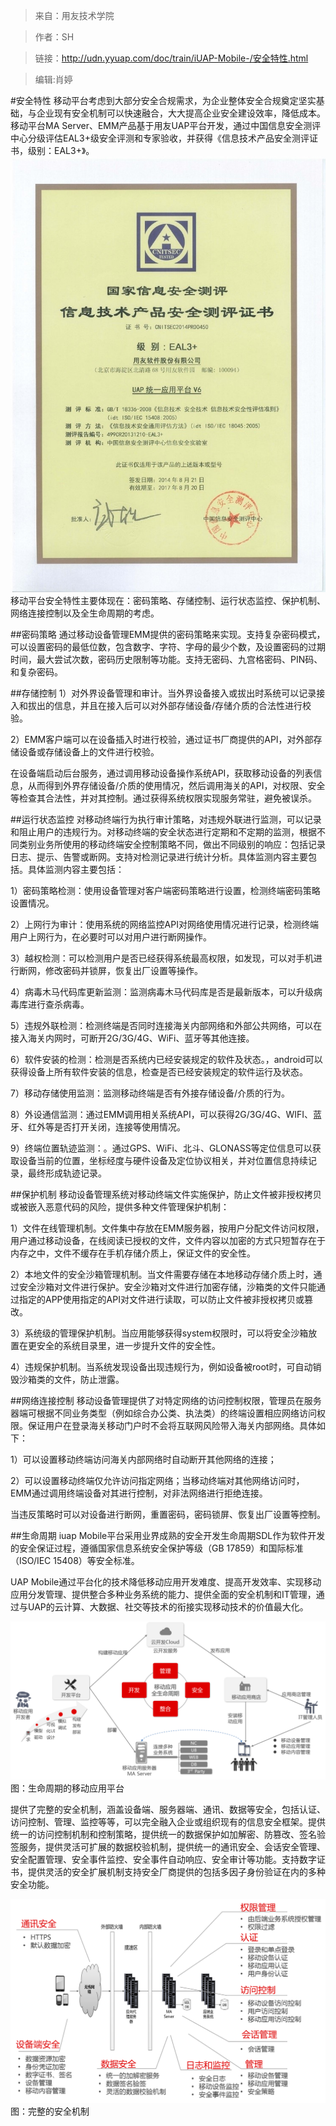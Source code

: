 >来自：用友技术学院

>作者：SH

>链接：http://udn.yyuap.com/doc/train/iUAP-Mobile-/安全特性.html

>编辑:肖婷

#安全特性
移动平台考虑到大部分安全合规需求，为企业整体安全合规奠定坚实基础，与企业现有安全机制可以快速融合，大大提高企业安全建设效率，降低成本。
移动平台MA Server、EMM产品基于用友UAP平台开发，通过中国信息安全测评中心分级评估EAL3+级安全评测和专家验收，并获得《信息技术产品安全测评证书，级别：EAL3+》。
![](/assets/1000.jpg)
移动平台安全特性主要体现在：密码策略、存储控制、运行状态监控、保护机制、网络连接控制以及全生命周期的考虑。

##密码策略
通过移动设备管理EMM提供的密码策略来实现。支持复杂密码模式，可以设置密码的最低位数，包含数字、字符、字母的最少个数，及设置密码的过期时间，最大尝试次数，密码历史限制等功能。支持无密码、九宫格密码、PIN码、和复杂密码。

##存储控制
1）对外界设备管理和审计。当外界设备接入或拔出时系统可以记录接入和拔出的信息，并且在接入后可以对外部存储设备/存储介质的合法性进行校验。

2）EMM客户端可以在设备插入时进行校验，通过证书厂商提供的API，对外部存储设备或存储设备上的文件进行校验。

在设备端启动后台服务，通过调用移动设备操作系统API，获取移动设备的列表信息，从而得到外界存储设备/介质的使用情况，然后调用海关的API，对权限、安全等检查其合法性，并对其控制。通过获得系统权限实现服务常驻，避免被误杀。 

##运行状态监控
对移动终端行为执行审计策略，对违规外联进行监测，可以记录和阻止用户的违规行为。对移动终端的安全状态进行定期和不定期的监测，根据不同类别业务所使用的移动终端安全控制策略不同，做出不同级别的响应：包括记录日志、提示、告警或断网。支持对检测记录进行统计分析。具体监测内容主要包括。具体监测内容主要包括：

1）密码策略检测：使用设备管理对客户端密码策略进行设置，检测终端密码策略设置情况。

2）上网行为审计：使用系统的网络监控API对网络使用情况进行记录，检测终端用户上网行为，在必要时可以对用户进行断网操作。

3）越权检测：可以检测用户是否已经获得系统最高权限，如发现，可以对手机进行断网，修改密码并锁屏，恢复出厂设置等操作。

4）病毒木马代码库更新监测：监测病毒木马代码库是否是最新版本，可以升级病毒库进行查杀病毒。

5）违规外联检测：检测终端是否同时连接海关内部网络和外部公共网络，可以在接入海关内网时，可断开2G/3G/4G、WiFi、蓝牙等其他连接。

6）软件安装的检测：检测是否系统内已经安装规定的软件及状态。，android可以获得设备上所有软件安装的信息，检查是否已经安装规定的软件运行及状态。

7）移动存储使用监测：监测移动终端是否有外接存储设备/介质的行为。

8）外设通信监测：通过EMM调用相关系统API，可以获得2G/3G/4G、WIFI、蓝牙、红外等是否打开关闭，连接等使用情况。

9）终端位置轨迹监测：。通过GPS、WiFi、北斗、GLONASS等定位信息可以获取设备当前的位置，坐标经度与硬件设备及定位协议相关，并对位置信息持续记录，最终形成轨迹记录。

##保护机制
移动设备管理系统对移动终端文件实施保护，防止文件被非授权拷贝或被嵌入恶意代码的风险，提供多种文件管理保护机制：

1）文件在线管理机制。文件集中存放在EMM服务器，按用户分配文件访问权限，用户通过移动设备，在线阅读已授权的文件，文件内容以加密的方式只短暂存在于内存之中，文件不缓存在手机存储介质上，保证文件的安全性。

2）本地文件的安全沙箱管理机制。当文件需要存储在本地移动存储介质上时，通过安全沙箱对文件进行保护。安全沙箱对文件进行加密存储，沙箱类的文件只能通过指定的APP使用指定的API对文件进行读取，可以防止文件被非授权拷贝或篡改。

3）系统级的管理保护机制。当应用能够获得system权限时，可以将安全沙箱放置在更安全的系统目录里，进一步提升文件的安全性。

4）违规保护机制。当系统发现设备出现违规行为，例如设备被root时，可自动销毁沙箱类的文件，防止泄露。

##网络连接控制
移动设备管理提供了对特定网络的访问控制权限，管理员在服务器端可根据不同业务类型（例如综合办公类、执法类）的终端设置相应网络访问权限。保证用户在登录海关移动门户时不会将互联网风险带入海关内部网络。具体如下：

1）可以设置移动终端访问海关内部网络时自动断开其他网络的连接；

2）可以设置移动终端仅允许访问指定网络；当移动终端对其他网络访问时，EMM通过调用终端设备对其进行控制，对非法网络进行拒绝连接。

当违反策略时可以对设备进行断网，重置密码，密码锁屏、恢复出厂设置等控制。

##生命周期
iuap Mobile平台采用业界成熟的安全开发生命周期SDL作为软件开发的安全保证过程，遵循国家信息系统安全保护等级（GB 17859）和国际标准（ISO\/IEC 15408）等安全标准。

UAP Mobile通过平台化的技术降低移动应用开发难度、提高开发效率、实现移动应用分发管理、提供整合多种业务系统的能力、提供全面的安全机制和IT管理，通过与UAP的云计算、大数据、社交等技术的衔接实现移动技术的价值最大化。

![](/assets/26.png)
                                                                             图：生命周期的移动应用平台

提供了完整的安全机制，涵盖设备端、服务器端、通讯、数据等安全，包括认证、访问控制、管理、监控等等，可以完全融入企业或组织现有的信息安全框架。提供统一的访问控制机制和控制策略，提供统一的数据保护如加解密、防篡改、签名验签服务，提供灵活可扩展的数据校验机制，提供统一的通讯安全、会话安全管理、安全配置管理、安全事件监控、安全事件自动响应、安全审计等功能。支持数字证书，提供灵活的安全扩展机制支持安全厂商提供的包括多因子身份验证在内的多种安全功能。

![](/assets/27.png)
                                                                             图：完整的安全机制


